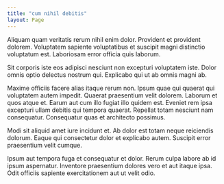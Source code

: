 ```yaml
---
title: "cum nihil debitis"
layout: Page
---
```

Aliquam quam veritatis rerum nihil enim dolor. Provident et provident dolorem. Voluptatem sapiente voluptatibus et suscipit magni distinctio voluptatum est. Laboriosam error officia quis laborum.
 Sit corporis iste eos adipisci nesciunt non excepturi voluptatem iste. Dolor omnis optio delectus nostrum qui. Explicabo qui ut ab omnis magni ab.
 Maxime officiis facere alias itaque rerum non. Ipsum quae qui quaerat qui voluptatem autem impedit. Quaerat praesentium velit dolorem. Laborum et quos atque et. Earum aut cum illo fugiat illo quidem est.
Eveniet rem ipsa excepturi ullam debitis qui tempora quaerat. Repellat totam nesciunt nam consequatur. Consequatur quas et architecto possimus.
 Modi sit aliquid amet iure incidunt et. Ab dolor est totam neque reiciendis dolorum. Eaque qui consectetur dolor et explicabo autem. Suscipit error praesentium velit cumque.
 Ipsum aut tempora fuga et consequatur et dolor. Rerum culpa labore ab id ipsum aspernatur. Inventore praesentium dolores vero et aut itaque ipsa. Odit officiis sapiente exercitationem aut ut velit odio.
